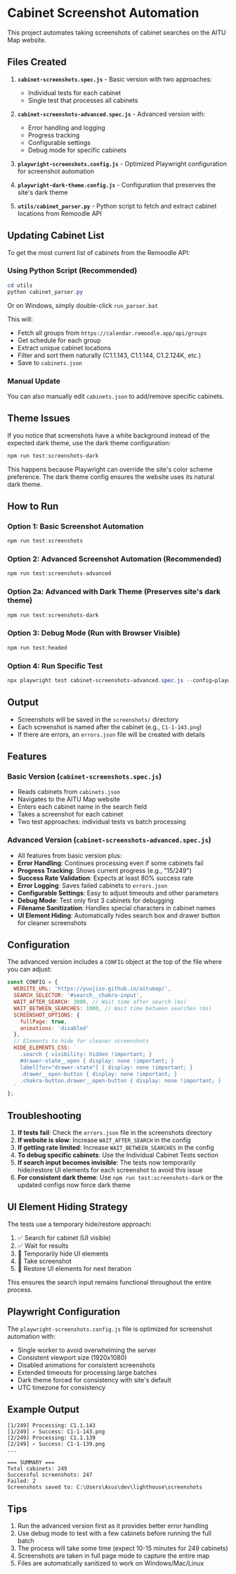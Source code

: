 # Cabinet Screenshot Automation

This project automates taking screenshots of cabinet searches on the AITU Map website.

## Files Created

1. **`cabinet-screenshots.spec.js`** - Basic version with two approaches:
   - Individual tests for each cabinet
   - Single test that processes all cabinets

2. **`cabinet-screenshots-advanced.spec.js`** - Advanced version with:
   - Error handling and logging
   - Progress tracking
   - Configurable settings
   - Debug mode for specific cabinets

3. **`playwright-screenshots.config.js`** - Optimized Playwright configuration for screenshot automation
4. **`playwright-dark-theme.config.js`** - Configuration that preserves the site's dark theme
5. **`utils/cabinet_parser.py`** - Python script to fetch and extract cabinet locations from Remoodle API

## Updating Cabinet List

To get the most current list of cabinets from the Remoodle API:

### Using Python Script (Recommended)
```powershell
cd utils
python cabinet_parser.py
```

Or on Windows, simply double-click `run_parser.bat`

This will:
- Fetch all groups from `https://calendar.remoodle.app/api/groups`
- Get schedule for each group 
- Extract unique cabinet locations
- Filter and sort them naturally (C1.1.143, C1.1.144, C1.2.124K, etc.)
- Save to `cabinets.json`

### Manual Update
You can also manually edit `cabinets.json` to add/remove specific cabinets.

## Theme Issues

If you notice that screenshots have a white background instead of the expected dark theme, use the dark theme configuration:

```powershell
npm run test:screenshots-dark
```

This happens because Playwright can override the site's color scheme preference. The dark theme config ensures the website uses its natural dark theme.

## How to Run

### Option 1: Basic Screenshot Automation
```powershell
npm run test:screenshots
```

### Option 2: Advanced Screenshot Automation (Recommended)
```powershell
npm run test:screenshots-advanced
```

### Option 2a: Advanced with Dark Theme (Preserves site's dark theme)
```powershell
npm run test:screenshots-dark
```

### Option 3: Debug Mode (Run with Browser Visible)
```powershell
npm run test:headed
```

### Option 4: Run Specific Test
```powershell
npx playwright test cabinet-screenshots-advanced.spec.js --config=playwright-screenshots.config.js
```

## Output

- Screenshots will be saved in the `screenshots/` directory
- Each screenshot is named after the cabinet (e.g., `C1-1-143.png`)
- If there are errors, an `errors.json` file will be created with details

## Features

### Basic Version (`cabinet-screenshots.spec.js`)
- Reads cabinets from `cabinets.json`
- Navigates to the AITU Map website
- Enters each cabinet name in the search field
- Takes a screenshot for each cabinet
- Two test approaches: individual tests vs batch processing

### Advanced Version (`cabinet-screenshots-advanced.spec.js`)
- All features from basic version plus:
- **Error Handling**: Continues processing even if some cabinets fail
- **Progress Tracking**: Shows current progress (e.g., "15/249")
- **Success Rate Validation**: Expects at least 80% success rate
- **Error Logging**: Saves failed cabinets to `errors.json`
- **Configurable Settings**: Easy to adjust timeouts and other parameters
- **Debug Mode**: Test only first 3 cabinets for debugging
- **Filename Sanitization**: Handles special characters in cabinet names
- **UI Element Hiding**: Automatically hides search box and drawer button for cleaner screenshots

## Configuration

The advanced version includes a `CONFIG` object at the top of the file where you can adjust:

```javascript
const CONFIG = {
  WEBSITE_URL: 'https://yuujiso.github.io/aitumap/',
  SEARCH_SELECTOR: '#search__chakra-input',
  WAIT_AFTER_SEARCH: 3000, // Wait time after search (ms)
  WAIT_BETWEEN_SEARCHES: 1000, // Wait time between searches (ms)
  SCREENSHOT_OPTIONS: {
    fullPage: true,
    animations: 'disabled'
  },
  // Elements to hide for cleaner screenshots
  HIDE_ELEMENTS_CSS: `
    .search { visibility: hidden !important; }
    #drawer-state__open { display: none !important; }
    label[for="drawer-state"] { display: none !important; }
    .drawer__open-button { display: none !important; }
    .chakra-button.drawer__open-button { display: none !important; }
  `
};
```

## Troubleshooting

1. **If tests fail**: Check the `errors.json` file in the screenshots directory
2. **If website is slow**: Increase `WAIT_AFTER_SEARCH` in the config
3. **If getting rate limited**: Increase `WAIT_BETWEEN_SEARCHES` in the config
4. **To debug specific cabinets**: Use the Individual Cabinet Tests section
5. **If search input becomes invisible**: The tests now temporarily hide/restore UI elements for each screenshot to avoid this issue
6. **For consistent dark theme**: Use `npm run test:screenshots-dark` or the updated configs now force dark theme

## UI Element Hiding Strategy

The tests use a temporary hide/restore approach:
1. ✅ Search for cabinet (UI visible)
2. ✅ Wait for results 
3. 🙈 Temporarily hide UI elements
4. 📸 Take screenshot
5. 👀 Restore UI elements for next iteration

This ensures the search input remains functional throughout the entire process.

## Playwright Configuration

The `playwright-screenshots.config.js` file is optimized for screenshot automation with:
- Single worker to avoid overwhelming the server
- Consistent viewport size (1920x1080)
- Disabled animations for consistent screenshots
- Extended timeouts for processing large batches
- Dark theme forced for consistency with site's default
- UTC timezone for consistency

## Example Output

```
[1/249] Processing: C1.1.143
[1/249] ✓ Success: C1-1-143.png
[2/249] Processing: C1.1.139
[2/249] ✓ Success: C1-1-139.png
...

=== SUMMARY ===
Total cabinets: 249
Successful screenshots: 247
Failed: 2
Screenshots saved to: C:\Users\Asus\dev\lighthouse\screenshots
```

## Tips

1. Run the advanced version first as it provides better error handling
2. Use debug mode to test with a few cabinets before running the full batch
3. The process will take some time (expect 10-15 minutes for 249 cabinets)
4. Screenshots are taken in full page mode to capture the entire map
5. Files are automatically sanitized to work on Windows/Mac/Linux

